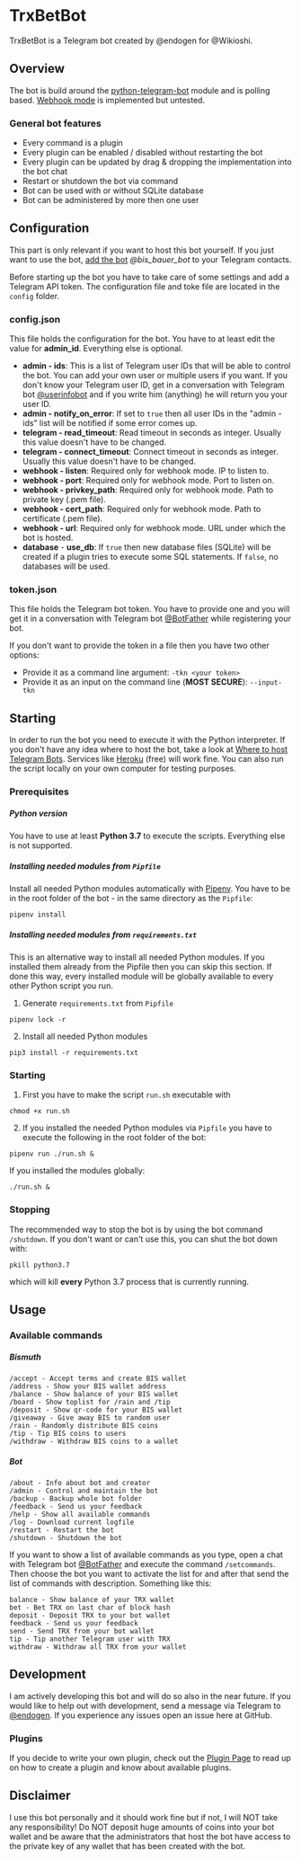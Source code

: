 # TrxBetBot
TrxBetBot is a Telegram bot created by @endogen for @Wikioshi.

## Overview
The bot is build around the [python-telegram-bot](https://github.com/python-telegram-bot/python-telegram-bot) module and is polling based. [Webhook mode](https://github.com/python-telegram-bot/python-telegram-bot/wiki/Webhooks) is implemented but untested.

### General bot features
* Every command is a plugin
* Every plugin can be enabled / disabled without restarting the bot
* Every plugin can be updated by drag & dropping the implementation into the bot chat
* Restart or shutdown the bot via command
* Bot can be used with or without SQLite database
* Bot can be administered by more then one user

## Configuration
This part is only relevant if you want to host this bot yourself. If you just want to use the bot, [add the bot](https://t.me/bis_bauer_bot) *@bis_bauer_bot* to your Telegram contacts.

Before starting up the bot you have to take care of some settings and add a Telegram API token. The configuration file and toke file are located in the `config` folder.

### config.json
This file holds the configuration for the bot. You have to at least edit the value for __admin_id__. Everything else is optional.

- __admin - ids__: This is a list of Telegram user IDs that will be able to control the bot. You can add your own user or multiple users if you want. If you don't know your Telegram user ID, get in a conversation with Telegram bot [@userinfobot](https://t.me/userinfobot) and if you write him (anything) he will return you your user ID.
- __admin - notify_on_error__: If set to `true` then all user IDs in the "admin - ids" list will be notified if some error comes up.
- __telegram - read_timeout__: Read timeout in seconds as integer. Usually this value doesn't have to be changed.
- __telegram - connect_timeout__: Connect timeout in seconds as integer. Usually this value doesn't have to be changed.
- __webhook - listen__: Required only for webhook mode. IP to listen to.
- __webhook - port__: Required only for webhook mode. Port to listen on.
- __webhook - privkey_path__: Required only for webhook mode. Path to private key  (.pem file).
- __webhook - cert_path__: Required only for webhook mode. Path to certificate (.pem file).
- __webhook - url__: Required only for webhook mode. URL under which the bot is hosted.
- __database__ - __use_db__: If `true` then new database files (SQLite) will be created if a plugin tries to execute some SQL statements. If `false`, no databases will be used.

### token.json
This file holds the Telegram bot token. You have to provide one and you will get it in a conversation with Telegram bot [@BotFather](https://t.me/BotFather) while registering your bot.

If you don't want to provide the token in a file then you have two other options:
- Provide it as a command line argument: `-tkn <your token>`
- Provide it as an input on the command line (**MOST SECURE**): `--input-tkn`

## Starting
In order to run the bot you need to execute it with the Python interpreter. If you don't have any idea where to host the bot, take a look at [Where to host Telegram Bots](https://github.com/python-telegram-bot/python-telegram-bot/wiki/Where-to-host-Telegram-Bots). Services like [Heroku](https://www.heroku.com) (free) will work fine. You can also run the script locally on your own computer for testing purposes.

### Prerequisites
##### Python version
You have to use at least __Python 3.7__ to execute the scripts. Everything else is not supported.

##### Installing needed modules from `Pipfile`
Install all needed Python modules automatically with [Pipenv](https://pipenv.readthedocs.io). You have to be in the root folder of the bot - in the same directory as the `Pipfile`:

```shell
pipenv install
```

##### Installing needed modules from `requirements.txt`
This is an alternative way to install all needed Python modules. If you installed them already from the Pipfile then you can skip this section. If done this way, every installed module will be globally available to every other Python script you run.

1. Generate `requirements.txt` from `Pipfile`

```shell
pipenv lock -r
```

2. Install all needed Python modules

```shell
pip3 install -r requirements.txt
```

### Starting
1. First you have to make the script `run.sh` executable with

```shell
chmod +x run.sh
```

2. If you installed the needed Python modules via `Pipfile` you have to execute the following in the root folder of the bot:

```shell
pipenv run ./run.sh &
```

If you installed the modules globally:

```shell
./run.sh &
```

### Stopping
The recommended way to stop the bot is by using the bot command `/shutdown`. If you don't want or can't use this, you can shut the bot down with:

```shell
pkill python3.7
```

which will kill __every__ Python 3.7 process that is currently running.

## Usage

### Available commands
##### Bismuth
```
/accept - Accept terms and create BIS wallet
/address - Show your BIS wallet address
/balance - Show balance of your BIS wallet
/board - Show toplist for /rain and /tip
/deposit - Show qr-code for your BIS wallet
/giveaway - Give away BIS to random user
/rain - Randomly distribute BIS coins
/tip - Tip BIS coins to users
/withdraw - Withdraw BIS coins to a wallet
```

##### Bot
```
/about - Info about bot and creator
/admin - Control and maintain the bot
/backup - Backup whole bot folder
/feedback - Send us your feedback
/help - Show all available commands
/log - Download current logfile
/restart - Restart the bot
/shutdown - Shutdown the bot
```

If you want to show a list of available commands as you type, open a chat with Telegram bot [@BotFather](https://t.me/BotFather) and execute the command `/setcommands`. Then choose the bot you want to activate the list for and after that send the list of commands with description. Something like this:

```
balance - Show balance of your TRX wallet
bet - Bet TRX on last char of block hash
deposit - Deposit TRX to your bot wallet
feedback - Send us your feedback
send - Send TRX from your bot wallet
tip - Tip another Telegram user with TRX
withdraw - Withdraw all TRX from your wallet
```

## Development
I am actively developing this bot and will do so also in the near future. If you would like to help out with development, send a message via Telegram to [@endogen](https://t.me/endogen). If you experience any issues open an issue here at GitHub.

### Plugins
If you decide to write your own plugin, check out the [Plugin Page](https://github.com/Endogen/Telegram-Bauer-Bot/tree/master/bauer/plugins) to read up on how to create a plugin and know about available plugins.

## Disclaimer
I use this bot personally and it should work fine but if not, I will NOT take any responsibility! Do NOT deposit huge amounts of coins into your bot wallet and be aware that the administrators that host the bot have access to the private key of any wallet that has been created with the bot.